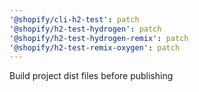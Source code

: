```yaml
---
'@shopify/cli-h2-test': patch
'@shopify/h2-test-hydrogen': patch
'@shopify/h2-test-hydrogen-remix': patch
'@shopify/h2-test-remix-oxygen': patch
---
```


Build project dist files before publishing
